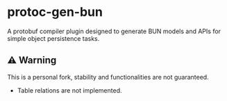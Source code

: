 # protoc-gen-bun

A protobuf compiler plugin designed to generate BUN models and APIs for simple object persistence tasks.

## ⚠️ Warning

This is a personal fork, stability and functionalities are not guaranteed.

- Table relations are not implemented.

